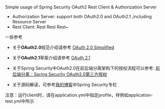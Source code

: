 Simple usage of Spring Security OAuth2 Rest Client & Authorization Server

- Authorization Server: support both OAuth2.0 and OAuth2.1 ,including Resource Server
- Rest Client: Rest Rest Rest~

一些参考

- 关于**OAuth2.0**规范介绍请参考 [OAuth 2.0 Simplified](https://www.oauth.com/)
- 关于**OAuth2.1**草案介绍请参考 [OAuth 2.1](https://oauth.net/2.1/)

- 关于Spring Security中OAuth2.0在前后端分离架构下的授权流程可以参考: [前后端分离：Spring Security OAuth2.0第三方授权](https://blog.csdn.net/weixin_41866717/article/details/127092895)
- 关于源码解读，可参考[我的博客](https://www.btyhub.site/post)中Spring Security专栏

注意：运行client时，请在application.yml中指定profile，样例如application-test.yml中所示